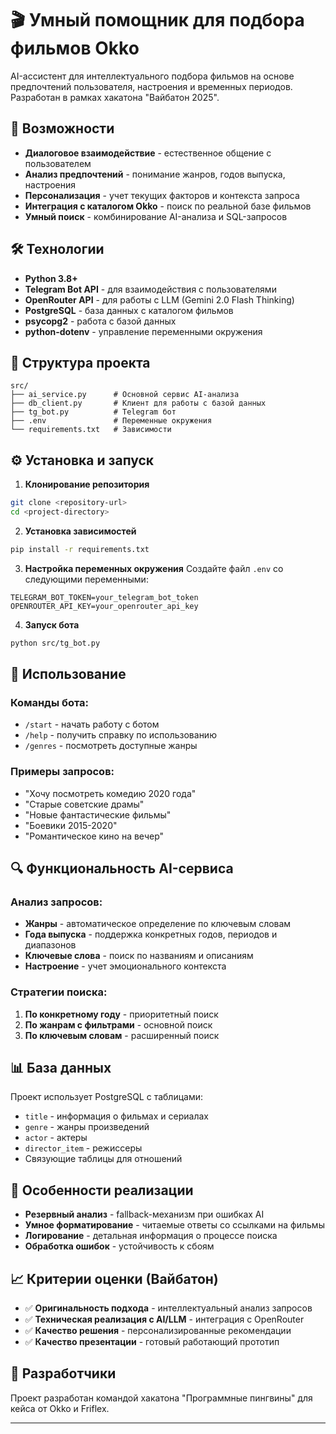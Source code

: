 
# 🎬 Умный помощник для подбора фильмов Okko

AI-ассистент для интеллектуального подбора фильмов на основе предпочтений пользователя, настроения и временных периодов. Разработан в рамках хакатона "Вайбатон 2025".

## 🚀 Возможности

- **Диалоговое взаимодействие** - естественное общение с пользователем
- **Анализ предпочтений** - понимание жанров, годов выпуска, настроения
- **Персонализация** - учет текущих факторов и контекста запроса
- **Интеграция с каталогом Okko** - поиск по реальной базе фильмов
- **Умный поиск** - комбинирование AI-анализа и SQL-запросов

## 🛠 Технологии

- **Python 3.8+**
- **Telegram Bot API** - для взаимодействия с пользователями
- **OpenRouter API** - для работы с LLM (Gemini 2.0 Flash Thinking)
- **PostgreSQL** - база данных с каталогом фильмов
- **psycopg2** - работа с базой данных
- **python-dotenv** - управление переменными окружения

## 📁 Структура проекта

```
src/
├── ai_service.py      # Основной сервис AI-анализа
├── db_client.py       # Клиент для работы с базой данных
├── tg_bot.py          # Telegram бот
├── .env               # Переменные окружения
└── requirements.txt   # Зависимости
```

## ⚙️ Установка и запуск

1. **Клонирование репозитория**
```bash
git clone <repository-url>
cd <project-directory>
```

2. **Установка зависимостей**
```bash
pip install -r requirements.txt
```

3. **Настройка переменных окружения**
Создайте файл `.env` со следующими переменными:
```env
TELEGRAM_BOT_TOKEN=your_telegram_bot_token
OPENROUTER_API_KEY=your_openrouter_api_key
```

4. **Запуск бота**
```bash
python src/tg_bot.py
```

## 🎯 Использование

### Команды бота:
- `/start` - начать работу с ботом
- `/help` - получить справку по использованию
- `/genres` - посмотреть доступные жанры

### Примеры запросов:
- "Хочу посмотреть комедию 2020 года"
- "Старые советские драмы"
- "Новые фантастические фильмы"
- "Боевики 2015-2020"
- "Романтическое кино на вечер"

## 🔍 Функциональность AI-сервиса

### Анализ запросов:
- **Жанры** - автоматическое определение по ключевым словам
- **Года выпуска** - поддержка конкретных годов, периодов и диапазонов
- **Ключевые слова** - поиск по названиям и описаниям
- **Настроение** - учет эмоционального контекста

### Стратегии поиска:
1. **По конкретному году** - приоритетный поиск
2. **По жанрам с фильтрами** - основной поиск
3. **По ключевым словам** - расширенный поиск

## 📊 База данных

Проект использует PostgreSQL с таблицами:
- `title` - информация о фильмах и сериалах
- `genre` - жанры произведений
- `actor` - актеры
- `director_item` - режиссеры
- Связующие таблицы для отношений

## 🎨 Особенности реализации

- **Резервный анализ** - fallback-механизм при ошибках AI
- **Умное форматирование** - читаемые ответы со ссылками на фильмы
- **Логирование** - детальная информация о процессе поиска
- **Обработка ошибок** - устойчивость к сбоям

## 📈 Критерии оценки (Вайбатон)

- ✅ **Оригинальность подхода** - интеллектуальный анализ запросов
- ✅ **Техническая реализация с AI/LLM** - интеграция с OpenRouter
- ✅ **Качество решения** - персонализированные рекомендации
- ✅ **Качество презентации** - готовый работающий прототип

## 👥 Разработчики

Проект разработан командой хакатона "Программные пингвины" для кейса от Okko и Friflex.

---

